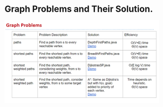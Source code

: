 # Graph Problems and Their Solution.

![Untitled](Graph%20Problems%20and%20Their%20Solution%207e2316d2c3264b73b2fc9093aaf30661/Untitled.png)